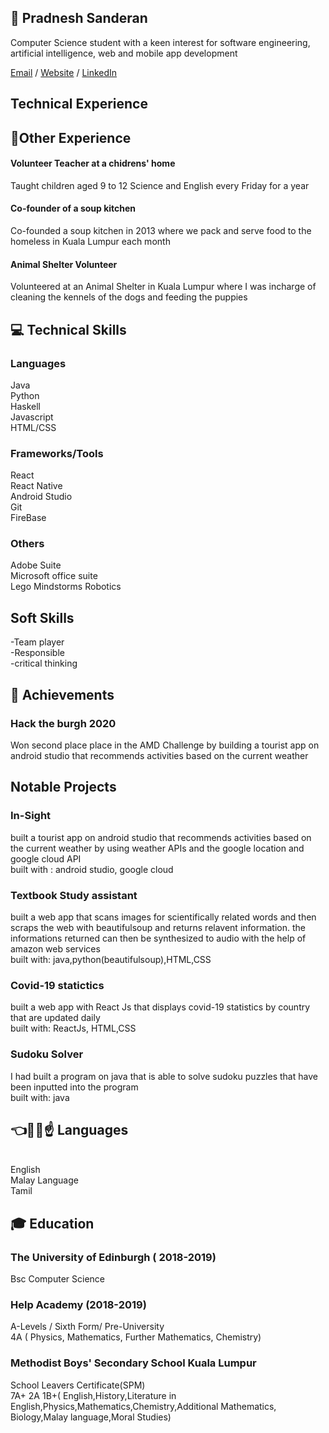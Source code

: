 ## 🙂 Pradnesh Sanderan

Computer Science student with a keen interest for software engineering, artificial intelligence, web and mobile app development

[Email](mailto:pradneshsanderan@gmail.com) / [Website](https://pradneshsanderan.github.io/pradneshsanderan/) / [LinkedIn](https://www.linkedin.com/in/pradneshsanderan/)

## Technical Experience

## 🙏Other Experience
#### Volunteer Teacher at a chidrens' home
Taught children aged 9 to 12 Science and English every Friday for a
year
#### Co-founder of a soup kitchen
Co-founded a soup kitchen in 2013 where we pack and
serve food to the homeless in Kuala Lumpur each month
#### Animal Shelter Volunteer
Volunteered at an Animal Shelter in Kuala Lumpur where I was incharge of cleaning the kennels of the dogs and feeding the puppies


## 💻 Technical Skills
### Languages
Java <br>
Python <br>
Haskell <br>
Javascript <br>
HTML/CSS 

### Frameworks/Tools
React <br>
React Native <br>
Android Studio <br>
Git <br>
FireBase

### Others
Adobe Suite <br>
Microsoft office suite <br>
Lego Mindstorms Robotics<br>

## Soft Skills
-Team player
<br>
-Responsible
<br>
-critical thinking
<br>


## 🎉 Achievements
### Hack the burgh 2020
Won second place place in the AMD Challenge by building a tourist app on android studio that recommends activities based on the current weather

## Notable Projects
### In-Sight
built a tourist app on android studio that recommends activities based on the current weather by using weather APIs and the google location and google cloud API
<br>
built with : android studio, google cloud
<br>
### Textbook Study assistant
built a web app that scans images for scientifically related words and then scraps the web with beautifulsoup and returns relavent information. the informations returned can then be synthesized to audio with the help of amazon web services
<br>
built with: java,python(beautifulsoup),HTML,CSS
<br>
### Covid-19 statictics
built a web app with React Js that displays covid-19 statistics by country that are updated daily
<br>
built with: ReactJs, HTML,CSS
<br>
### Sudoku Solver
 I had built a program on java that is able to solve sudoku puzzles that have been  inputted into the program
<br>
built with: java
<br>

## 👈🤞✊☝ Languages
<br>
English
<br>
Malay Language
<br>
Tamil  
<br>

## 🎓 Education

### The University of Edinburgh ( 2018-2019)
Bsc Computer Science

### Help Academy (2018-2019)
A-Levels / Sixth Form/ Pre-University
<br>
4A ( Physics, Mathematics, Further Mathematics, Chemistry)

### Methodist Boys' Secondary School Kuala Lumpur
School Leavers Certificate(SPM)
<br>
7A+ 2A 1B+( English,History,Literature in English,Physics,Mathematics,Chemistry,Additional Mathematics, Biology,Malay language,Moral Studies)
